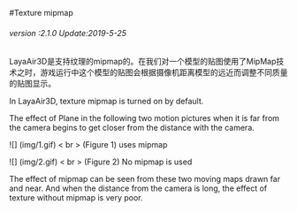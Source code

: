 #Texture mipmap

###### *version :2.1.0   Update:2019-5-25*


​	LayaAir3D是支持纹理的mipmap的。在我们对一个模型的贴图使用了MipMap技术之时，游戏运行中这个模型的贴图会根据摄像机距离模型的远近而调整不同质量的贴图显示。

In LayaAir3D, texture mipmap is turned on by default.

The effect of Plane in the following two motion pictures when it is far from the camera begins to get closer from the distance with the camera.

![] (img/1.gif) < br > (Figure 1) uses mipmap

![] (img/2.gif) < br > (Figure 2) No mipmap is used

The effect of mipmap can be seen from these two moving maps drawn far and near. And when the distance from the camera is long, the effect of texture without mipmap is very poor.